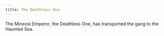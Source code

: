 ```yaml
---
title: The Deathless One
---
```

The Mineosi Emperor, the Deathless One, has transported the gang to the Haunted Sea.